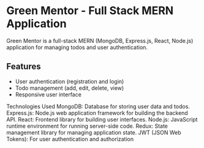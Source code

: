 # Green Mentor - Full Stack MERN Application

Green Mentor is a full-stack MERN (MongoDB, Express.js, React, Node.js) application for managing todos and user authentication.

## Features

- User authentication (registration and login)
- Todo management (add, edit, delete, view)
- Responsive user interface

Technologies Used
MongoDB: Database for storing user data and todos.
Express.js: Node.js web application framework for building the backend API.
React: Frontend library for building user interfaces.
Node.js: JavaScript runtime environment for running server-side code.
Redux: State management library for managing application state.
JWT (JSON Web Tokens): For user authentication and authorization
